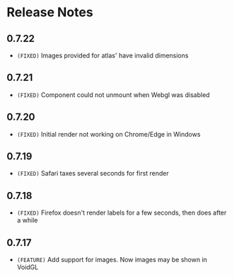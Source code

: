 # Release Notes

## 0.7.22

* `(FIXED)` Images provided for atlas' have invalid dimensions

## 0.7.21

* `(FIXED)` Component could not unmount when Webgl was disabled

## 0.7.20

* `(FIXED)` Initial render not working on Chrome/Edge in Windows

## 0.7.19

* `(FIXED)` Safari taxes several seconds for first render

## 0.7.18

* `(FIXED)` Firefox doesn't render labels for a few seconds, then does after a while

## 0.7.17

* `(FEATURE)` Add support for images. Now images may be shown in VoidGL

